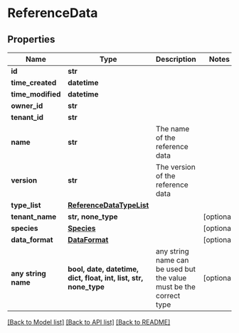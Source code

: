 # ReferenceData


## Properties
Name | Type | Description | Notes
------------ | ------------- | ------------- | -------------
**id** | **str** |  | 
**time_created** | **datetime** |  | 
**time_modified** | **datetime** |  | 
**owner_id** | **str** |  | 
**tenant_id** | **str** |  | 
**name** | **str** | The name of the reference data | 
**version** | **str** | The version of the reference data | 
**type_list** | [**ReferenceDataTypeList**](ReferenceDataTypeList.md) |  | 
**tenant_name** | **str, none_type** |  | [optional] 
**species** | [**Species**](Species.md) |  | [optional] 
**data_format** | [**DataFormat**](DataFormat.md) |  | [optional] 
**any string name** | **bool, date, datetime, dict, float, int, list, str, none_type** | any string name can be used but the value must be the correct type | [optional]

[[Back to Model list]](../README.md#documentation-for-models) [[Back to API list]](../README.md#documentation-for-api-endpoints) [[Back to README]](../README.md)


